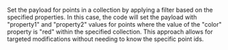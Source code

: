 Set the payload for points in a collection by applying a filter based on the specified properties. In this case, the code will set the payload with "property1" and "property2" values for points where the value of the "color" property is "red" within the specified collection. This approach allows for targeted modifications without needing to know the specific point ids.